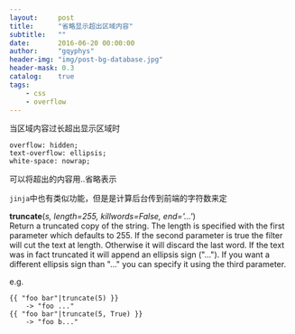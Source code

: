 ```yaml
---
layout:     post
title:      "省略显示超出区域内容"
subtitle:   ""
date:       2016-06-20 00:00:00
author:     "gqyphys"
header-img: "img/post-bg-database.jpg"
header-mask: 0.3
catalog:    true
tags:
    - css
    - overflow
---
```


当区域内容过长超出显示区域时
```
overflow: hidden;
text-overflow: ellipsis;
white-space: nowrap;
```
可以将超出的内容用..省略表示

`jinja`中也有类似功能，但是是计算后台传到前端的字符数来定

**truncate**(*s, length=255, killwords=False, end='...'*)  
Return a truncated copy of the string. The length is specified with the first parameter which defaults to 255. If the second parameter is true the filter will cut the text at length. Otherwise it will discard the last word. If the text was in fact truncated it will append an ellipsis sign ("..."). If you want a different ellipsis sign than "..." you can specify it using the third parameter.

e.g.
```
{{ "foo bar"|truncate(5) }}
    -> "foo ..."
{{ "foo bar"|truncate(5, True) }}
    -> "foo b..."
```
